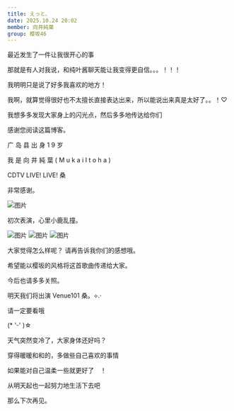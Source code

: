```yaml
---
title: えっと、
date: 2025.10.24 20:02
member: 向井純葉
group: 樱坂46
---
```


最近发生了一件让我很开心的事





那就是有人对我说，和纯叶酱聊天能让我变得更自信。。。！！！


我明明只是说了好多我喜欢的地方！


我啊，就算觉得很好也不太擅长直接表达出来，所以能说出来真是太好了。。！♡

我想多多发现大家身上的闪光点，然后多多地传达给你们









感谢您阅读这篇博客。




广 岛 县 出 身 1 9 岁

我 是 向 井 純 葉 ( M u k a i I t o h a )








CDTV LIVE! LIVE! 桑


非常感谢。


![图片](https://sakurazaka46.com/files/14/diary/s46/blog/moblog/202510/mob6Gkc3n.jpg)

初次表演，心里小鹿乱撞。


![图片](https://sakurazaka46.com/files/14/diary/s46/blog/moblog/202510/mobqZM93y.jpg)
![图片](https://sakurazaka46.com/files/14/diary/s46/blog/moblog/202510/mobUctlKr.jpg)
![图片](https://sakurazaka46.com/files/14/diary/s46/blog/moblog/202510/mobv69Kqq.jpg)


大家觉得怎么样呢？
请再告诉我你们的感想哦。




希望能以樱坂的风格将这首歌曲传递给大家。



今后也请多多关照。





明天我们将出演 Venue101 桑。⟡.·


请一定要看哦


(* 'ᵕ' )☆









天气突然变冷了，大家身体还好吗？


穿得暖暖和和的，多做些自己喜欢的事情


如果能对自己温柔一些就更好了　！





从明天起也一起努力地生活下去吧



那么下次再见。